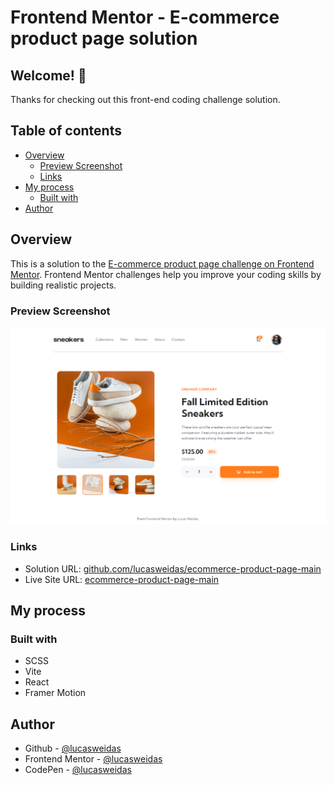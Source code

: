 # Frontend Mentor - E-commerce product page solution

## Welcome! 👋

Thanks for checking out this front-end coding challenge solution.

## Table of contents

- [Overview](#overview)
  - [Preview Screenshot](#preview-screenshot)
  - [Links](#links)
- [My process](#my-process)
  - [Built with](#built-with)
- [Author](#author)

## Overview

This is a solution to the [E-commerce product page challenge on Frontend Mentor](https://www.frontendmentor.io/challenges/ecommerce-product-page-UPsZ9MJp6). Frontend Mentor challenges help you improve your coding skills by building realistic projects.

### Preview Screenshot

![Preview for the E-commerce product page](./preview/desktop-preview.png)

### Links

- Solution URL: [github.com/lucasweidas/ecommerce-product-page-main](https://github.com/lucasweidas/ecommerce-product-page-main)
- Live Site URL: [ecommerce-product-page-main](https://ecommerce-product-page-main-indol.vercel.app/)

## My process

### Built with

- SCSS
- Vite
- React
- Framer Motion

## Author

- Github - [@lucasweidas](https://github.com/LucasWeidas)
- Frontend Mentor - [@lucasweidas](https://www.frontendmentor.io/profile/lucasweidas)
- CodePen - [@lucasweidas](https://codepen.io/lucasweidas)
